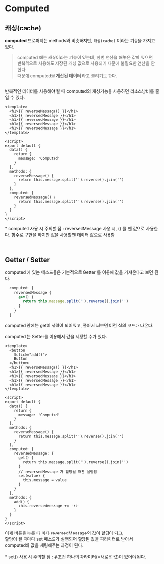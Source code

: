 # Computed
## 캐싱(cache)
**computed** 프로퍼티는 methods와 비슷하지만, `캐싱(cache)` 이라는 기능을 가지고 있다.
<br />

> computed 에는 캐싱이라는 기능이 있는데, 한번 연산을 해놓은 값이 있으면 <br />
>반복적으로 사용해도  저장된 캐싱 값으로 사용되기 때문에 불필요한 연산을 안 한다 <br />
> 때문에 computed을 **계산된 데이터** 라고 불리기도 한다.

<br />
반복적인 데이터를 사용해야 될 때 computed의 캐싱기능을 사용하면 리소스낭비를 줄일 수 있다.
<br />

```vue
<template>
  <h1>{{ reverseMessage() }}</h1>
  <h1>{{ reversedMessage }}</h1>
  <h1>{{ reversedMessage }}</h1>
  <h1>{{ reversedMessage }}</h1>
  <h1>{{ reversedMessage }}</h1>
</template>

<script>
export default {
  data() {
    return {
      message: 'Computed'
    }
  },
  methods: {
    reverseMessage() {
      return this.message.split('').reverse().join('')    
    }
  },
  computed: {
    reversedMessage() {
      return this.message.split('').reverse().join('')
    }
  }
}
</script>
```

\* computed 사용 시 주의할 점 : reversedMessage 사용 시, () 를 뺀 값으로 사용한다. 함수로 구현을 하지만 값을 사용할땐 데이터 값으로 사용함

<br />

## Getter / Setter
computed 에 있는 메소드들은 기본적으로 Getter 를 이용해 값을 가져온다고 보면 된다.

```javascript
  computed: {
    reversedMessage {
      get() {
        return this.message.split('').reverse().join('')
      }
    }
  }
```

computed 안에는 get이 생략이 되어있고, 풀어서 써보면 이런 식의 코드가 나온다. 
<br /><br />
computed 는 Setter를 이용해서 값을 세팅할 수가 있다.

```vue
<template>
  <button 
    @click="add()">
    Button
  </button>
  <h1>{{ reverseMessage() }}</h1>
  <h1>{{ reversedMessage }}</h1>
  <h1>{{ reversedMessage }}</h1>
  <h1>{{ reversedMessage }}</h1>
  <h1>{{ reversedMessage }}</h1>
</template>

<script>
export default {
  data() {
    return {
      message: 'Computed'
    }
  },
  methods: {
    reverseMessage() {
      return this.message.split('').reverse().join('')    
    }
  },
  computed: {
    reversedMessage: {
      get() {
        return this.message.split('').reverse().join('')
      }
      // reversedMessage 가 할당될 때만 실행됨
      set(value) {
        this.message = value
      }
    }
  },
  methods: {
    add() {
      this.reversedMessage += '!?'
    }
  }
}
</script>
```

이제 버튼을 누를 때 마다 reversedMessage의 값이 할당이 되고, 
<br />
할당이 될 때마다 set 메소드가 실행되어 할당된 값을 파라미터로 받아서
<br />
computed의 값을 세팅해주는 과정이 된다.
<br /><br />
\* set() 사용 시 주의할 점 : 무조건 하나의 파라미터(=새로운 값)이 있어야 된다.